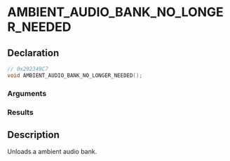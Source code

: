# AMBIENT_AUDIO_BANK_NO_LONGER_NEEDED

## Declaration
```cpp
// 0x292349C7
void AMBIENT_AUDIO_BANK_NO_LONGER_NEEDED();
```

### Arguments

### Results

## Description
Unloads a ambient audio bank.